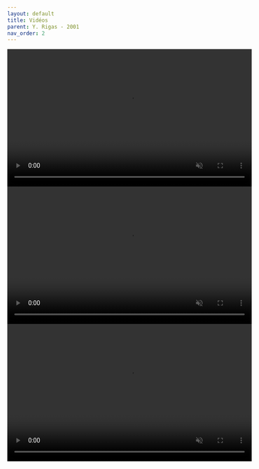 ```yaml
---
layout: default
title: Vidéos
parent: Y. Rigas - 2001
nav_order: 2
---
```


<!-- Balise `video` -->

<video width="560" height="315" controls playsinline autoplay muted>
  <source type="video/mp4" src="../assets/videos/rig01_video1_converted.m4v">
</video>

<video width="560" height="315" controls playsinline autoplay muted>
  <source type="video/mp4" src="../assets/videos/rig01_video2_converted.m4v">
</video>

<video width="560" height="315" controls playsinline autoplay muted>
  <source type="video/mp4" src="../assets/videos/rig01_video3_converted.m4v">
</video>

<!-- Balise `iframe`

<iframe width="560" height="315" src="../assets/videos/rig01_video1_converted.m4v"></iframe>

<iframe width="560" height="315" src="../assets/videos/rig01_video2_converted.m4v"></iframe>

<iframe width="560" height="315" src="../assets/videos/rig01_video3_converted.m4v"></iframe>
-->
